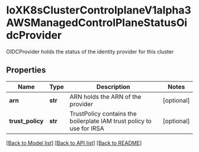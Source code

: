 # IoXK8sClusterControlplaneV1alpha3AWSManagedControlPlaneStatusOidcProvider

OIDCProvider holds the status of the identity provider for this cluster
## Properties
Name | Type | Description | Notes
------------ | ------------- | ------------- | -------------
**arn** | **str** | ARN holds the ARN of the provider | [optional] 
**trust_policy** | **str** | TrustPolicy contains the boilerplate IAM trust policy to use for IRSA | [optional] 

[[Back to Model list]](../README.md#documentation-for-models) [[Back to API list]](../README.md#documentation-for-api-endpoints) [[Back to README]](../README.md)



